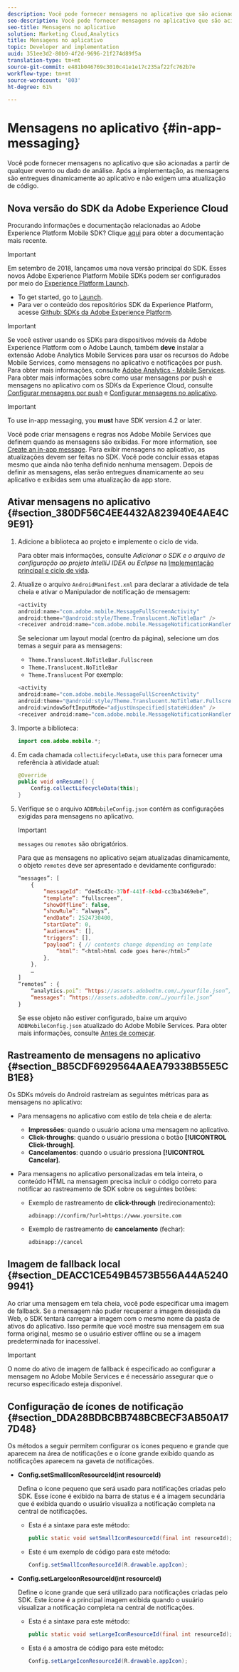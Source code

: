 ```yaml
---
description: Você pode fornecer mensagens no aplicativo que são acionadas a partir de qualquer evento ou dado de análise. Após a implementação, as mensagens são entregues dinamicamente ao aplicativo e não exigem uma atualização de código.
seo-description: Você pode fornecer mensagens no aplicativo que são acionadas a partir de qualquer evento ou dado de análise. Após a implementação, as mensagens são entregues dinamicamente ao aplicativo e não exigem uma atualização de código.
seo-title: Mensagens no aplicativo
solution: Marketing Cloud,Analytics
title: Mensagens no aplicativo
topic: Developer and implementation
uuid: 351ee3d2-80b9-4f2d-9696-21f274d89f5a
translation-type: tm+mt
source-git-commit: e481b046769c3010c41e1e17c235af22fc762b7e
workflow-type: tm+mt
source-wordcount: '803'
ht-degree: 61%

---
```



# Mensagens no aplicativo {#in-app-messaging}

Você pode fornecer mensagens no aplicativo que são acionadas a partir de qualquer evento ou dado de análise. Após a implementação, as mensagens são entregues dinamicamente ao aplicativo e não exigem uma atualização de código.

## Nova versão do SDK da Adobe Experience Cloud

Procurando informações e documentação relacionadas ao Adobe Experience Platform Mobile SDK? Clique [aqui](https://aep-sdks.gitbook.io/docs/) para obter a documentação mais recente.

>[!IMPORTANT]
>
>Em setembro de 2018, lançamos uma nova versão principal do SDK. Esses novos Adobe Experience Platform Mobile SDKs podem ser configurados por meio do [Experience Platform Launch](https://www.adobe.com/br/experience-platform/launch.html).

* To get started, go to [Launch](https://launch.adobe.com/).
* Para ver o conteúdo dos repositórios SDK da Experience Platform, acesse [Github: SDKs da Adobe Experience Platform](https://github.com/Adobe-Marketing-Cloud/acp-sdks).

>[!IMPORTANT]
>
> Se você estiver usando os SDKs para dispositivos móveis da Adobe Experience Platform com o Adobe Launch, também **deve** instalar a extensão Adobe Analytics Mobile Services para usar os recursos do Adobe Mobile Services, como mensagens no aplicativo e notificações por push. Para obter mais informações, consulte [Adobe Analytics - Mobile Services](https://aep-sdks.gitbook.io/docs/using-mobile-extensions/adobe-analytics-mobile-services). Para obter mais informações sobre como usar mensagens por push e mensagens no aplicativo com os SDKs da Experience Cloud, consulte [Configurar mensagens por push](https://aep-sdks.gitbook.io/docs/using-mobile-extensions/adobe-analytics-mobile-services#set-up-push-messaging) e [Configurar mensagens no aplicativo](https://aep-sdks.gitbook.io/docs/using-mobile-extensions/adobe-analytics-mobile-services#set-up-in-app-messaging).

>[!IMPORTANT]
>
>To use in-app messaging, you **must** have SDK version 4.2 or later.

Você pode criar mensagens e regras nos Adobe Mobile Services que definem quando as mensagens são exibidas. For more information, see [Create an in-app message](/help/using/in-app-messaging/t-in-app-message/t-in-app-message.md). Para exibir mensagens no aplicativo, as atualizações devem ser feitas no SDK. Você pode concluir essas etapas mesmo que ainda não tenha definido nenhuma mensagem. Depois de definir as mensagens, elas serão entregues dinamicamente ao seu aplicativo e exibidas sem uma atualização da app store.

## Ativar mensagens no aplicativo {#section_380DF56C4EE4432A823940E4AE4C9E91}

1. Adicione a biblioteca ao projeto e implemente o ciclo de vida.

   Para obter mais informações, consulte *Adicionar o SDK e o arquivo de configuração ao projeto IntelliJ IDEA ou Eclipse* na [Implementação principal e ciclo de vida](/help/android/getting-started/dev-qs.md).

1. Atualize o arquivo `AndroidManifest.xml` para declarar a atividade de tela cheia e ativar o Manipulador de notificação de mensagem:

   ```java
   <activity  
   android:name="com.adobe.mobile.MessageFullScreenActivity"  
   android:theme="@android:style/Theme.Translucent.NoTitleBar" /> 
   <receiver android:name="com.adobe.mobile.MessageNotificationHandler" />
   ```

   Se selecionar um layout modal (centro da página), selecione um dos temas a seguir para as mensagens:

   * `Theme.Translucent.NoTitleBar.Fullscreen`
   * `Theme.Translucent.NoTitleBar`
   * `Theme.Translucent`
   Por exemplo:

   ```java
   <activity 
   android:name="com.adobe.mobile.MessageFullScreenActivity" 
   android:theme="@android:style/Theme.Translucent.NoTitleBar.Fullscreen" 
   android:windowSoftInputMode="adjustUnspecified|stateHidden" /> 
   <receiver android:name="com.adobe.mobile.MessageNotificationHandler" />
   ```

1. Importe a biblioteca:

   ```java
   import com.adobe.mobile.*;
   ```

1. Em cada chamada `collectLifecycleData`, use `this` para fornecer uma referência à atividade atual:

   ```java
   @Override 
   public void onResume() { 
       Config.collectLifecycleData(this); 
   }
   ```

1. Verifique se o arquivo `ADBMobileConfig.json` contém as configurações exigidas para mensagens no aplicativo.

   >[!IMPORTANT]
   >
   >`messages` ou `remotes` são obrigatórios.

   Para que as mensagens no aplicativo sejam atualizadas dinamicamente, o objeto `remotes` deve ser apresentado e devidamente configurado:

   ```js
   “messages”: [ 
       { 
           “messageId”: “de45c43c-37bf-441f-8cbd-cc3ba3469ebe”, 
           “template”: “fullscreen”, 
           “showOffline”: false, 
           “showRule”: “always”, 
           “endDate”: 2524730400, 
           “startDate”: 0, 
           “audiences”: [], 
           “triggers”: [], 
           “payload”: { // contents change depending on template 
               “html”: “<html>html code goes here</html>” 
           }, 
       }, 
       … 
   ] 
   “remotes” : { 
       “analytics.poi”: “https://assets.adobedtm.com/…/yourfile.json”, 
       “messages”: “https://assets.adobedtm.com/…/yourfile.json” 
   }
   ```

   Se esse objeto não estiver configurado, baixe um arquivo `ADBMobileConfig.json` atualizado do Adobe Mobile Services. Para obter mais informações, consulte [Antes de começar](/help/android/getting-started/requirements.md).

## Rastreamento de mensagens no aplicativo {#section_B85CDF6929564AAEA79338B55E5CB1E8}

Os SDKs móveis do Android rastreiam as seguintes métricas para as mensagens no aplicativo:

* Para mensagens no aplicativo com estilo de tela cheia e de alerta:

   * **Impressões**: quando o usuário aciona uma mensagem no aplicativo.
   * **Click-throughs**: quando o usuário pressiona o botão **[!UICONTROL Click-through]**.
   * **Cancelamentos**: quando o usuário pressiona **[!UICONTROL Cancelar]**.

* Para mensagens no aplicativo personalizadas em tela inteira, o conteúdo HTML na mensagem precisa incluir o código correto para notificar ao rastreamento de SDK sobre os seguintes botões:

   * Exemplo de rastreamento de **click-through** (redirecionamento):

      `adbinapp://confirm/?url=https://www.yoursite.com`
   * Exemplo de rastreamento de **cancelamento** (fechar):

      `adbinapp://cancel`

## Imagem de fallback local {#section_DEACC1CE549B4573B556A44A52409941}

Ao criar uma mensagem em tela cheia, você pode especificar uma imagem de fallback. Se a mensagem não puder recuperar a imagem desejada da Web, o SDK tentará carregar a imagem com o mesmo nome da pasta de ativos do aplicativo. Isso permite que você mostre sua mensagem em sua forma original, mesmo se o usuário estiver offline ou se a imagem predeterminada for inacessível.

>[!IMPORTANT]
>
>O nome do ativo de imagem de fallback é especificado ao configurar a mensagem no Adobe Mobile Services e é necessário assegurar que o recurso especificado esteja disponível.

## Configuração de ícones de notificação {#section_DDA28BDBCBB748BCBECF3AB50A177D48}

Os métodos a seguir permitem configurar os ícones pequeno e grande que aparecem na área de notificações e o ícone grande exibido quando as notificações aparecem na gaveta de notificações.

* **Config.setSmallIconResourceId(int resourceId)**

   Defina o ícone pequeno que será usado para notificações criadas pelo SDK. Esse ícone é exibido na barra de status e é a imagem secundária que é exibida quando o usuário visualiza a notificação completa na central de notificações.

   * Esta é a sintaxe para este método:

      ```java
      public static void setSmallIconResourceId(final int resourceId); 
      ```

   * Este é um exemplo de código para este método:

      ```java
      Config.setSmallIconResourceId(R.drawable.appIcon);
      ```

* **Config.setLargeIconResourceId(int resourceId)**

   Define o ícone grande que será utilizado para notificações criadas pelo SDK. Este ícone é a principal imagem exibida quando o usuário visualizar a notificação completa na central de notificações.

   * Esta é a sintaxe para este método:

      ```java
      public static void setLargeIconResourceId(final int resourceId); 
      ```

   * Esta é a amostra de código para este método:

      ```java
      Config.setLargeIconResourceId(R.drawable.appIcon); 
      ```
